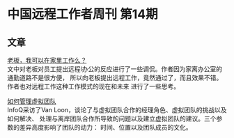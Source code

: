 # 中国远程工作者周刊 第14期

## 文章

[老板，我可以在家里工作么？](http://www.huxiu.com/article/111016/1.html)  
文中对老板对员工提出远程l办公的反应进行了一些调侃。作者因为家离办公室的通勤道路不是很方便，
所以向老板提出远程工作，竟然通过了，而且效果不错。作者也对远程工作这种工作模式的现在和未来
进行了一些思考。

[如何管理虚拟团队](http://www.infoq.com/cn/news/2015/03/manage-virtual-teams)  
InfoQ采访了Van Loon，谈论了与虚拟团队合作的经理角色、虚拟团队的挑战以及如何解决、
处理与离岸团队合作所导致的问题以及建立虚拟团队的建议。三个参数的差异高度影响了团队的动力：
时间、位置以及团队成员的文化。 